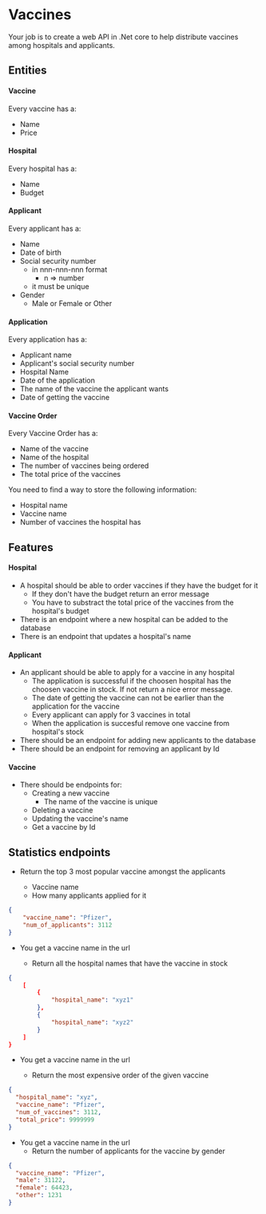 # Vaccines

Your job is to create a web API in .Net core to help distribute vaccines among hospitals and applicants.

## Entities

#### Vaccine

Every vaccine has a:

- Name
- Price

#### Hospital

Every hospital has a:

- Name
- Budget

#### Applicant

Every applicant has a:

- Name
- Date of birth
- Social security number
  - in nnn-nnn-nnn format
    - n => number
  - it must be unique
- Gender
  - Male or Female or Other

#### Application

Every application has a:

- Applicant name
- Applicant's social security number
- Hospital Name
- Date of the application
- The name of the vaccine the applicant wants
- Date of getting the vaccine

#### Vaccine Order

Every Vaccine Order has a:

- Name of the vaccine
- Name of the hospital
- The number of vaccines being ordered
- The total price of the vaccines

You need to find a way to store the following information:

- Hospital name
- Vaccine name
- Number of vaccines the hospital has

## Features

#### Hospital

- A hospital should be able to order vaccines if they have the budget for it
  - If they don't have the budget return an error message
  - You have to substract the total price of the vaccines from the hospital's budget
- There is an endpoint where a new hospital can be added to the database
- There is an endpoint that updates a hospital's name

#### Applicant

- An applicant should be able to apply for a vaccine in any hospital
  - The application is successful if the choosen hospital has the choosen vaccine in stock. If not return a nice error message.
  - The date of getting the vaccine can not be earlier than the application for the vaccine
  - Every applicant can apply for 3 vaccines in total
  - When the application is succesful remove one vaccine from hospital's stock
- There should be an endpoint for adding new applicants to the database
- There should be an endpoint for removing an applicant by Id

#### Vaccine

- There should be endpoints for:
  - Creating a new vaccine
    - The name of the vaccine is unique
  - Deleting a vaccine
  - Updating the vaccine's name
  - Get a vaccine by Id

## Statistics endpoints

- Return the top 3 most popular vaccine amongst the applicants

  - Vaccine name
  - How many applicants applied for it

```json
{
    "vaccine_name": "Pfizer",
    "num_of_applicants": 3112
}
```

- You get a vaccine name in the url

  - Return all the hospital names that have the vaccine in stock

```json
{
    [
        {
            "hospital_name": "xyz1"
        },
        {
            "hospital_name": "xyz2"
        }
    ]
}
```

- You get a vaccine name in the url

  - Return the most expensive order of the given vaccine

```json
{
  "hospital_name": "xyz",
  "vaccine_name": "Pfizer",
  "num_of_vaccines": 3112,
  "total_price": 9999999
}
```

- You get a vaccine name in the url
  - Return the number of applicants for the vaccine by gender

```json
{
  "vaccine_name": "Pfizer",
  "male": 31122,
  "female": 64423,
  "other": 1231
}
```
